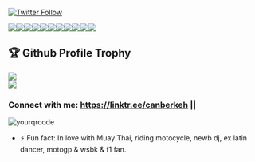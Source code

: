[![Twitter Follow](https://img.shields.io/twitter/follow/canberkeh?color=1DA1F2&logo=twitter&style=for-the-badge)](https://twitter.com/intent/follow?original_referer=https%3A%2F%2Fgithub.com%2Fcanberkeh&screen_name=canberkeh)

<img src="https://img.shields.io/badge/Python-3776AB?style=for-the-badge&logo=python&logoColor=white" /><img src="https://img.shields.io/badge/Flask-000000?style=for-the-badge&logo=flask&logoColor=white" /><img src="https://img.shields.io/badge/Django-092E20?style=for-the-badge&logo=django&logoColor=white" /><img src="https://img.shields.io/badge/HTML5-E34F26?style=for-the-badge&logo=html5&logoColor=white" /><img src="https://img.shields.io/badge/CSS-239120?style=for-the-badge&logo=css3&logoColor=white" /><img src="https://img.shields.io/badge/MongoDB-4EA94B?style=for-the-badge&logo=mongodb&logoColor=white" /><img src="https://img.shields.io/badge/Git-F05032?style=for-the-badge&logo=git&logoColor=white"/><img src="https://img.shields.io/badge/SQLite-07405E?style=for-the-badge&logo=sqlite&logoColor=white" /><img src="https://img.shields.io/badge/rabbitmq-%23FF6600.svg?&style=for-the-badge&logo=rabbitmq&logoColor=white"/><img src="https://img.shields.io/badge/Docker-2CA5E0?style=for-the-badge&logo=docker&logoColor=white"/><img src="https://img.shields.io/badge/Selenium-43B02A?style=for-the-badge&logo=Selenium&logoColor=white"/> 


<h2>🏆 Github Profile Trophy</h2>
<img src="https://github-profile-trophy.vercel.app/?username=canberkeh&column=8&theme=gruvbox"/>
<div>
  <img src="https://github-readme-stats.vercel.app/api/top-langs/?username=canberkeh&layout=compact&langs_count=8&theme=gruvbox" />
</div>

### Connect with me:  https://linktr.ee/canberkeh ||
![yourqrcode](https://user-images.githubusercontent.com/73230039/133150727-4f9f25b8-85e0-4cd7-a6a7-578338f884a6.png)


- ⚡ Fun fact: In love with Muay Thai, riding motocycle, newb dj, ex latin dancer, motogp & wsbk & f1 fan.
